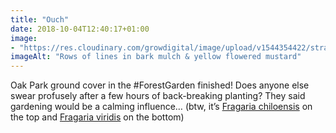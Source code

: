 ```yaml
---
title: "Ouch"
date: 2018-10-04T12:40:17+01:00
image: 
- "https://res.cloudinary.com/growdigital/image/upload/v1544354422/strawberry-44374116624.jpg"
imageAlt: "Rows of lines in bark mulch & yellow flowered mustard"
---
```


Oak Park ground cover in the #ForestGarden finished! Does anyone else swear profusely after a few hours of back-breaking planting? They said gardening would be a calming influence… (btw, it’s [Fragaria chiloensis](https://pfaf.org/user/plant.aspx?latinname=Fragaria+chiloensis) on the top and [Fragaria viridis](https://pfaf.org/user/plant.aspx?latinname=Fragaria+viridis) on the bottom)
